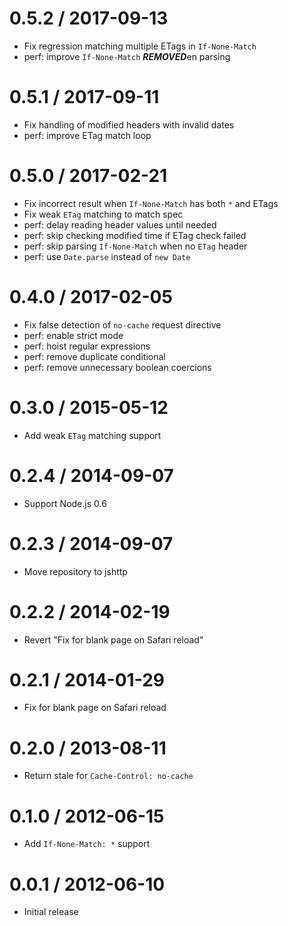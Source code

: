 0.5.2 / 2017-09-13
==================

  * Fix regression matching multiple ETags in `If-None-Match`
  * perf: improve `If-None-Match` ***REMOVED***en parsing

0.5.1 / 2017-09-11
==================

  * Fix handling of modified headers with invalid dates
  * perf: improve ETag match loop

0.5.0 / 2017-02-21
==================

  * Fix incorrect result when `If-None-Match` has both `*` and ETags
  * Fix weak `ETag` matching to match spec
  * perf: delay reading header values until needed
  * perf: skip checking modified time if ETag check failed
  * perf: skip parsing `If-None-Match` when no `ETag` header
  * perf: use `Date.parse` instead of `new Date`

0.4.0 / 2017-02-05
==================

  * Fix false detection of `no-cache` request directive
  * perf: enable strict mode
  * perf: hoist regular expressions
  * perf: remove duplicate conditional
  * perf: remove unnecessary boolean coercions

0.3.0 / 2015-05-12
==================

  * Add weak `ETag` matching support

0.2.4 / 2014-09-07
==================

  * Support Node.js 0.6

0.2.3 / 2014-09-07
==================

  * Move repository to jshttp

0.2.2 / 2014-02-19
==================

  * Revert "Fix for blank page on Safari reload"

0.2.1 / 2014-01-29
==================

  * Fix for blank page on Safari reload

0.2.0 / 2013-08-11
==================

  * Return stale for `Cache-Control: no-cache`

0.1.0 / 2012-06-15
==================

  * Add `If-None-Match: *` support

0.0.1 / 2012-06-10
==================

  * Initial release
